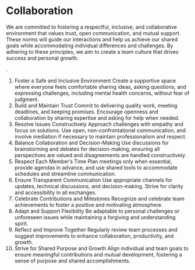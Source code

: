 # Collaboration

<!-- group norms summary -->

We are committed to fostering a respectful, inclusive, and collaborative environment that values trust, open communication, and mutual support. These norms will guide our interactions and help us achieve our shared goals while accommodating individual differences and challenges. By adhering to these principles, we aim to create a team culture that drives success and personal growth.

   .<!-- group norms list -->

   1. Foster a Safe and Inclusive Environment
Create a supportive space where everyone feels comfortable sharing ideas, asking questions, and expressing challenges, including mental health concerns, without fear of judgment.
   2. Build and Maintain Trust
Commit to delivering quality work, meeting deadlines, and keeping promises. Encourage openness and collaboration by sharing expertise and asking for help when needed.
   3. Resolve Issues Constructively
Approach challenges with empathy and focus on solutions. Use open, non-confrontational communication, and involve mediation if necessary to maintain professionalism and respect.
   4. Balance Collaboration and Decision-Making
Use discussions for brainstorming and debates for decision-making, ensuring all perspectives are valued and disagreements are handled constructively.
   5. Respect Each Member’s Time
Plan meetings only when essential, provide agendas in advance, and use shared tools to accommodate schedules and streamline communication.
   6. Ensure Transparent Communication
Use appropriate channels for updates, technical discussions, and decision-making. Strive for clarity and accessibility in all exchanges.
   7. Celebrate Contributions and Milestones
Recognize and celebrate team achievements to foster a positive and motivating atmosphere.
   8. Adapt and Support Flexibility
Be adaptable to personal challenges or unforeseen issues while maintaining a forgiving and understanding spirit.
   9. Reflect and Improve Together
Regularly review team processes and suggest improvements to enhance collaboration, productivity, and growth.
   10. Strive for Shared Purpose and Growth
Align individual and team goals to ensure meaningful contributions and mutual development, fostering a sense of purpose and shared accomplishments.
